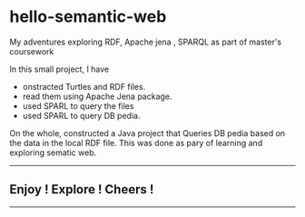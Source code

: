 # hello-semantic-web
My adventures exploring RDF, Apache jena , SPARQL as part of master's coursework

In this small project, I have 

* onstracted Turtles and RDF files. 
* read them using Apache Jena package.
* used SPARL to query the files
* used SPARL to query DB pedia.

On the whole, constructed a Java project that Queries DB pedia based on the data in the local RDF file. This was done as pary of learning and exploring sematic web.

-------

## Enjoy ! Explore ! Cheers !

--------
